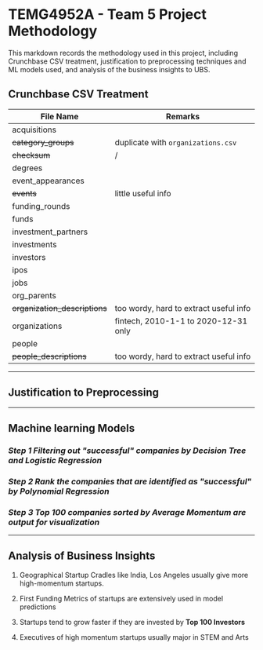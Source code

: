 # TEMG4952A - Team 5 Project Methodology

This markdown records the methodology used in this project, including Crunchbase CSV treatment, justification to preprocessing techniques and ML models used, and analysis of the business insights to UBS.

## Crunchbase CSV Treatment

| File Name                      | Remarks                                |
|--------------------------------|----------------------------------------|
| acquisitions                   |                                        |
| <del>category_groups           | duplicate with `organizations.csv`     |
| <del>checksum                  | /                                      |
| degrees                        |                                        |
| event_appearances              |                                        |
| <del>events                    | little useful info                     |
| funding_rounds                 |                                        |
| funds                          |                                        |
| investment_partners            |                                        |
| investments                    |                                        |
| investors                      |                                        |
| ipos                           |                                        |
| jobs                           |                                        |
| org_parents                    |                                        |
| <del>organization_descriptions | too wordy, hard to extract useful info |
| organizations                  | fintech, 2010-1-1 to 2020-12-31 only   |
| people                         |                                        |
| <del>people_descriptions       | too wordy, hard to extract useful info |

---


## Justification to Preprocessing 
---

## Machine learning Models

### *Step 1 Filtering out "successful" companies by **Decision Tree** and **Logistic Regression***

### *Step 2 Rank the companies that are identified as "successful" by **Polynomial Regression***

### *Step 3 Top 100 companies sorted by Average Momentum are output for visualization*


---



## Analysis of Business Insights
1. Geographical Startup Cradles like India, Los Angeles usually give more high-momentum startups. 

2. First Funding Metrics of startups are extensively used in model predictions

3. Startups tend to grow faster if they are invested by **Top 100 Investors**

4. Executives of high momentum startups usually major in STEM and Arts

